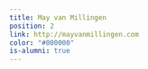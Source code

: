 ```yaml
---
title: May van Millingen
position: 2
link: http://mayvanmillingen.com
color: "#000000"
is-alumni: true
---
```


